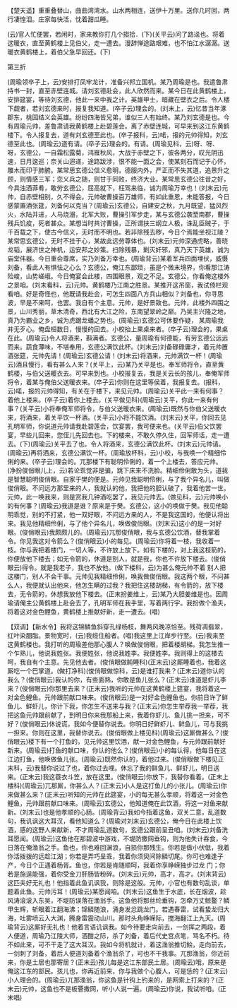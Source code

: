 <!-- { "loadSidebar": true } -->
【楚天遥】重重叠替山，曲曲湾湾水。山水两相连，送伊十万里。送你几时回，两行凄惶泪。庄家每快活，忱着甜瓜睡。

(云)官人忙便罢，若闲时，家来教你打几个搊拾．(下)(关平云)问了路迳也。将着这暖衣，直至黄鹤楼上见伯父，走一遭去。漫辞惮途路艰难，也不怕江水潺潺。送暖衣黄鹤楼上，着伯父急早回还。(下)

第三折

(周瑜领卒子上，云)安排打凤牢龙计，准备兴邦立国机。某乃周瑜是也。我遣鲁肃持书一封，直至赤壁连城。请刘玄德赴会，此人欣然而来。某今日在此黄鹤楼上，安排筵宴，等待刘玄德，他此一来中我之计。英雄甲士，暗藏在壁衣之后。令人楼下觑者，若刘玄德来时，报复我知道。(卒子云)理会的。(刘末上，云)忆昔当年涿郡东，桃园结义会英雄。纷纷四海皆兄弟，谁似三人有始终。某乃刘玄德是也。今有周瑜元帅，差鲁肃请我黄鹤楼上赴碧莲会。离了赤壁连城，可早来到这江东黄鹤楼下。令人报复去，道有刘玄德至此也。(卒子报科，云)喏，报的元帅得知，刘玄德至此也。(周瑜云)道有请。(卒子云)理会的。有请。(周瑜见科，云)呀、呀、呀，玄德公，一自霜松露菊，鸿雁秋风，大战于赤壁之下，彼各两分，叹光阴迅速，日月逡巡；奈关山迢递，途路跋涉，恨不能一面之会，使某刻石而记于心怀，雕木而印于肺腑。某常思玄德公信义愈明，德服内外，严正而不失其道，追景升之顾，则情感三军；恋义兵之随，则甘于同败，终济大业。某常思玄德公往昔之好，今具浊酒菲肴，敢劳玄德公，屈高就下，枉驾来临，诚为周瑜万幸也！(刘末云)元帅，自赤壁相别，久不得会。元帅破曹操百万雄师，有如此重恩，未能答报，今日感蒙置酒张筵，刘备何以克当？(周瑜云)玄德公，自建安之秋，九月既望，猛风烈火，水陆并进，人马烧溺，北军大败，曹操引军步走，某与玄德公袭至南郡，曹操残兵饥疫，死者甚众。某想当时共讨曹操，正所谓扶三纲立人极，诛乱臣贼子，于千百载之下，使古今信义，无时而不明也。若非除残去秽，今日个焉能坐视江陵？某常思玄德公，无时不挂于心，某故此远劳尊体也。(刘末云)元帅深通虎略，善晓龙韬，展济世之神机，运安邦之妙策。扫除残暴，剿灭奸邪，真乃天下英雄，诚为庙堂伟器。今日重会尊席，实乃刘备万幸也。(周瑜背云)某着军兵四面埋伏，威慑刘备，看此人有惧怯之心么？玄德公，俺江东鄙琐，虽是个微末境界，你看那江涛险峻，山势嵯峨。今日俺宴会此楼，四围眼景，观之不足。玄德公，你看俺这楼外之景咱。(刘末看科，云)元帅。黄鹤楼乃江南之胜景。某推开这吊窗，我试倚栏观看咱。好是奇怪也，他既请我赴会，可怎生四面八方兵山相似？刘备也，你寻思波，早是不来呵，也罢。我自有个主意。元帅，是好景致也。元帅，此楼外四围之景，山川秀丽，草木清奇，西北有大江之险，东南望翠岭之巅。乃吴主兴隆之地，真乃为霸业之乡，诚为虎踞龙蟠之势也。(周瑜云)玄德公可休要作疑，
某周瑜我并无歹心。俺盘桓数日，慢慢的回去。小校抬上果桌来者。(卒子云)理会的，果桌在此。(周瑜云)令人将酒来，斟满者。玄德公，量周瑜有何德能，有劳玄德公远远而来。蔬食薄味，不堪奉用，玄德公满饮此杯。(刘末云)刘备碌碌庸才，着元帅置酒张筵，元帅先请！(周瑜云)玄德公请！(刘末云)将酒来，元帅满饮一杯！(周瑜云)酒且慢行，看有甚么人来？(关平上，云)某乃关平是也。奉军师将令，直至黄鹤楼，与伯父送暖衣去。可早来到也。小校报复去，我是关云长的孩儿，奉俺军师将令，着某与俺伯父送暖衣来。(卒子云)你则在这里等侯着，我报复去。(报科，云)喏，报的元帅得知，有关在于楼下，来见元帅。(周瑜云)关平此一来有何事？着他上楼来。(卒子云)着你上楼去。(关平做见科)(周瑜云)关平，你此一来有何事？(关平云)小将奉俺军师将令，与伯父送暖衣来。(周瑜云)既然与你伯父送暖衣来，将酒来，着关平饮一杯酒。(关平云)小将不能饮酒。(刘末云)关平，你回去见孔明军师，你说道元帅请我赴碧莲会，饮宴罢，我可便来也。(关平云)伯父饮罢宴，早些儿回来，您侄儿先回去也。下的楼来，不敢久停久住，回军师话，走一遭去。(下)(周瑜云)关平去了也。令人将酒来，玄德公满饮此杯。(刘末云)元帅请。(周瑜云)再将酒来，玄德公满饮一杯。(周瑜放杯科，云)小校，与我唤一个精细伶俐的来。(卒子云)理会的。兀那楼下有聪明伶俐的，着一个上楼去，答应元帅。(净扮俊俏眼儿上，云)若论乖觉非是骗，跳下床来不洗脸。精细伶俐敢为头，道我是智慧聪明俊俏眼。自家于樊的便是。元帅见我聪明伶俐，与了我个异名儿，叫做俊俏眼。不问远方那里来的人，我就认的他，我把他的胆认破了，我着他苦一世。元帅，此一唤我来，则是赏我几钟酒吃罢了。我见元帅去。(做见科，云)元帅唤小的有何事？(周瑜云)我道是谁？原来是于樊。玄德公，这小的唤做于樊。我见他聪明乖觉，别的不打紧，他一双好眼，不问远方来的人，不是我这国的，他便认将出来。我见他精细伶俐，与了他个异名儿，唤做俊俏眼。(刘末云)这小的是一对好眼。(俊俏眼云)我颇颇儿的。(周瑜云)兀那俊俏眼，我与玄德公饮酒，替我掌着令。你见我这对令箭么？(俊俏眼云)小的每见。(周瑜云)你将着一枝，我收着一枝。你与我把着楼门，一切人等，不许放上放下。如有下楼的，对上我这枝箭的，你便放他下楼去；如无令箭的，休道是别人，就是我，你也不许放下楼去。(俊俏眼云)得令。就是我老子，我也不放他。(做下楼科，云)为甚么俺元帅不着
别人把这楼门，别人不会干事。元帅见我精细伶俐，唤我做俊俏眼。我这两个眼，不问甚么人，我便就认出他来，他怎生瞒的过我？我把住这楼胡梯，有令箭的，放下楼去，无令箭的，休想我放他下楼去。(正末扮姜维上，云)某乃大胆姜维是也。因周瑜请俺主公黄鹤楼上赴会去了，孔明军师在我手里，写着两行宇。我扮做个渔夫，将着这对金色鲤鱼，黄鹤楼上推献好新，走一遭去。(唱)

【双调】【新水令】我将这锦鳞鱼斜穿孔绿杨枝，舞两风晚凉恰至。残荷凋翡翠，红叶染胭脂。景物宽时，(云)我缆住船者。(唱)我这里上江岸步行至。(云)我来至这黄鹤楼也。我打听的周瑜差他那心腹人？唤做俊俏眼，把着楼胡梯。我怎生推一个乍熟儿，他说我姓张。我便姓张，他说我姓李。我便姓李。我则得上的这楼去呵，我自有个主意。先见他去者。(俊俏眼做盹睡科)(正末云)这厮睡着也，我着这厮吃一个巴掌道。(做打净科)(俊俏眼做惊科，云)是谁打我来？(正末云)道你认的我么？(俊俏眼云)我认的你，有些面熟，你敢是鱼儿张么？(正末云)谁道是虾儿李来？(俊俏眼云)你那里去来？(正末云)我听的元帅在这黄鹤楼上筵宴，我将着这一对金色鲤鱼。元帅跟前献口味来。(俊俏眼云)是一对好金色鲤鱼也。你前日许了鲜鱼儿、鲜虾儿，你计下我，你怎生不送来与我？(正末云)你怎生举荐我一举荐，我把这鱼元帅跟前献了，到明日你来我那船上来，我着你虾儿、鱼儿挑一担来，可不好？(俊俏眼云)休说谎，我如今便替你说去。你明日好鲜虾儿、鲜鱼儿，可与我挑一担来。你则在这里，我替你说去。(俊俏眼做上楼见科)(周瑜云)这厮做甚么？(俊俏眼云)楼下有一个打鱼的，见元帅这里饮酒，献一对金色鲤鱼，与元帅跟前献好新来。(周瑜云)打鱼的献口味，你认的他么？(俊俏眼云)小的每认得，他每日在这江边打鱼，他唤做鱼儿张。(周瑜云)既然你认的，着他过来。(俊俏眼做下楼见正末科，云)我替你说过了也，着你过去哩。休忘了我的鲜鱼儿、鲜虾儿，明日送来。(正末云)我这蓑衣斗笠，放在这里。(俊俏眼云)你放下，我替你看着。(正末上楼科)(周瑜云)兀那厮，你甚么人？(正末云)小人是这打鱼儿的小张儿。(周瑜云)你来做甚么来？(正末云)听知的元帅在此筵宴，小的每无甚么孝顺，将着这一对金色鲤鱼，元帅跟前献口味来。(周瑜云)玄德公，他知道俺在此饮酒，将这一对鱼来献新。(刘末云)也是他孝顺的心肠。(周瑜背云)我如今指着这鱼，双关二意，乱道数句，我讥讽这大耳汉，看他知道么？(周瑜对刘末云)玄德公，俺今日在此楼上饮酒，感的这野人来献新，不才周瑜乱道数句，玄德公跟前呈丑咱。(刘末云)刘备洗耳愿闻。(周瑜云)这鱼他在那碧波中游戏，不堤防撒网垂钩，则为他失计吞食，今日落在俺渔翁之手。鱼也，你也难回渊浪，自损你那残生。你若是做小伏低，我着你活拨拨的远趁江湖；你若是弄巧呈乖，我着你须臾间除鳞切尾。你可也难逢子产，今日个正遇着杨胥。鱼也，你若是肯随顺呵，我着你享峥嵘独步过龙
门；你若是施逞能强，着你受金刀肝肠皆粉碎。(刘末云)元帅，高才，高才。(刘末背云)这匹夫好无礼也！他指着此鱼讥讽我，则除是这般。元帅，小官也有数句乱谈，单题着此鱼。元帅污耳！(周瑜云)某愿闻咱。(刘末云)这鱼生于水底，长在烟波，趁风涛滚滚入东吴，不堤防误落在渔翁手。这鱼他将那丝纶垂钩，怎牵万丈鲸鳌？鳞甲生辉，斩眼着江翻海沸；锦鳞随浪，涌身发忿跳龙门。若遇春雷，试看蛰龙归大海，吐雾喷云入大渊，腾身雷震动山川。那时头角峥嵘际，搅海翻江上九天。(周瑜背云)这厮好无礼也！他着言语讥讽我。如今待要走向前去，一剑挥之两段，着人便道，周瑜乃江陵大师，酒酣之际，杀了刘备，着后代史宫点笔，骂名不朽。待不如此来，可不干走了这大耳汉。我如今将机就计，着这渔翁推切鲙，走向前去，一剑刺了刘备，着后人便道刘备着个渔翁杀了，可也不干我事。兀那渔翁，你近前来，你是土居也那寄居？(正末云)孩儿每是这江东部民土居。(周瑜云)哦，原来是俺这江东的部民。孩儿也，你再近前来，你与我做个心腹人，可是恁的？(正末云)小人理会的。(周瑜云)兀那渔翁，你这鱼是针钩上钓来的，是网索上打来的？(正末云)元帅，这鱼也不是板罾撒网，听小人说一遍。(周瑜云)你说，我试听咱。(正末唱)

